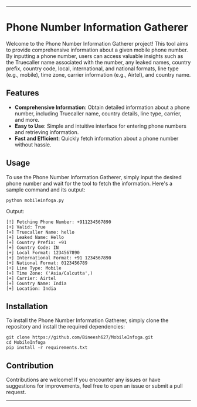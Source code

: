 ---

# Phone Number Information Gatherer

Welcome to the Phone Number Information Gatherer project! This tool aims to provide comprehensive information about a given mobile phone number. By inputting a phone number, users can access valuable insights such as the Truecaller name associated with the number, any leaked names, country prefix, country code, local, international, and national formats, line type (e.g., mobile), time zone, carrier information (e.g., Airtel), and country name. 

## Features

- **Comprehensive Information**: Obtain detailed information about a phone number, including Truecaller name, country details, line type, carrier, and more.
- **Easy to Use**: Simple and intuitive interface for entering phone numbers and retrieving information.
- **Fast and Efficient**: Quickly fetch information about a phone number without hassle.

## Usage

To use the Phone Number Information Gatherer, simply input the desired phone number and wait for the tool to fetch the information. Here's a sample command and its output:

```
python mobileinfoga.py
```

Output:

```
[!] Fetching Phone Number: +911234567890 
[+] Valid: True 
[+] Truecaller Name: hello 
[+] Leaked Name: Hello 
[+] Country Prefix: +91 
[+] Country Code: IN 
[+] Local Format: 1234567890 
[+] International Format: +91 1234567890 
[+] National Format: 0123456789 
[+] Line Type: Mobile 
[+] Time Zone: ('Asia/Calcutta',) 
[+] Carrier: Airtel 
[+] Country Name: India 
[+] Location: India
```

## Installation

To install the Phone Number Information Gatherer, simply clone the repository and install the required dependencies:

```
git clone https://github.com/Bineesh627/MobileInfoga.git
cd MobileInfoga
pip install -r requirements.txt
```

## Contribution

Contributions are welcome! If you encounter any issues or have suggestions for improvements, feel free to open an issue or submit a pull request.

---